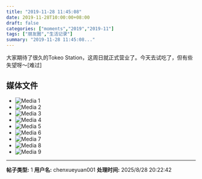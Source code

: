 ```yaml
---
title: "2019-11-28 11:45:08"
date: 2019-11-28T10:00:00+08:00
draft: false
categories: ["moments","2019","2019-11"]
tags: ["朋友圈","生活记录"]
summary: "2019-11-28 11:45:08..."
---
```


大家期待了很久的Tokeo Station，这周日就正式营业了。今天去试吃了，但有些失望呀～[难过]

## 媒体文件

- ![Media 1](/Moments/photos/2019-11-28/201911281145080.jpg)
- ![Media 2](/Moments/photos/2019-11-28/201911281145081.jpg)
- ![Media 3](/Moments/photos/2019-11-28/201911281145082.jpg)
- ![Media 4](/Moments/photos/2019-11-28/201911281145083.jpg)
- ![Media 5](/Moments/photos/2019-11-28/201911281145084.jpg)
- ![Media 6](/Moments/photos/2019-11-28/201911281145085.jpg)
- ![Media 7](/Moments/photos/2019-11-28/201911281145086.jpg)
- ![Media 8](/Moments/photos/2019-11-28/201911281145087.jpg)
- ![Media 9](/Moments/photos/2019-11-28/201911281145088.jpg)

---

**帖子类型:** 1
**用户名:** chenxueyuan001
**处理时间:** 2025/8/28 20:22:42
